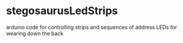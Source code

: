 stegosaurusLedStrips
====================

arduino code for controlling strips and sequences of address LEDs for wearing down the back